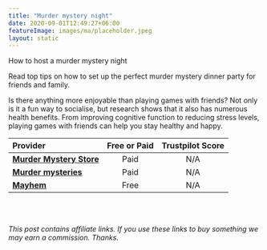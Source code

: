 ```yaml
---
title: "Murder mystery night"
date: 2020-09-01T12:49:27+06:00
featureImage: images/ma/placeholder.jpeg
layout: static
---
```


How to host a murder mystery night

Read top tips on how to set up the perfect murder mystery dinner party for friends and family.

Is there anything more enjoyable than playing games with friends? Not only is it a fun way to socialise, but research shows that it also has numerous health benefits. From improving cognitive function to reducing stress levels, playing games with friends can help you stay healthy and happy.

| Provider      | Free or Paid  |  Trustpilot Score  |
| :-----------          | :--------------:      |  :--------------:         |
| [**Murder Mystery Store**](https://www.murdermysterystore.co.uk/article.asp?id=78) | Paid | N/A
| [**Murder mysteries**](https://murdermysteryinvestigations.com/) | Paid | N/A
| [**Mayhem**](https://www.mayhem.org.uk/murder-mystery-types/free-murder-mysteries/) | Free | N/A
  

<br/><br/>

*This post contains affiliate links. If you use these links to buy something we may
earn a commission. Thanks.*






